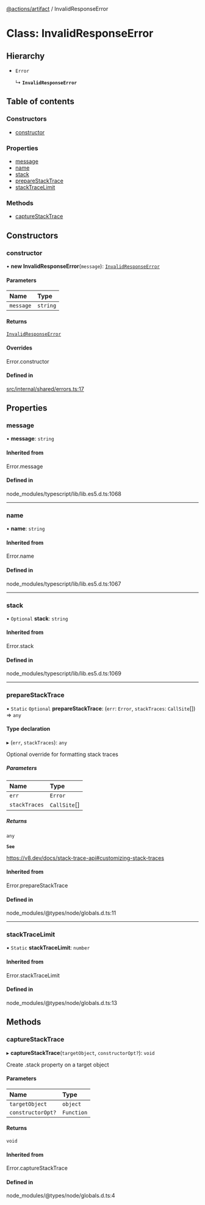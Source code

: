 [@actions/artifact](../README.md) / InvalidResponseError

# Class: InvalidResponseError

## Hierarchy

- `Error`

  ↳ **`InvalidResponseError`**

## Table of contents

### Constructors

- [constructor](InvalidResponseError.md#constructor)

### Properties

- [message](InvalidResponseError.md#message)
- [name](InvalidResponseError.md#name)
- [stack](InvalidResponseError.md#stack)
- [prepareStackTrace](InvalidResponseError.md#preparestacktrace)
- [stackTraceLimit](InvalidResponseError.md#stacktracelimit)

### Methods

- [captureStackTrace](InvalidResponseError.md#capturestacktrace)

## Constructors

### constructor

• **new InvalidResponseError**(`message`): [`InvalidResponseError`](InvalidResponseError.md)

#### Parameters

| Name | Type |
| :------ | :------ |
| `message` | `string` |

#### Returns

[`InvalidResponseError`](InvalidResponseError.md)

#### Overrides

Error.constructor

#### Defined in

[src/internal/shared/errors.ts:17](https://github.com/actions/toolkit/blob/e3764a5/packages/artifact/src/internal/shared/errors.ts#L17)

## Properties

### message

• **message**: `string`

#### Inherited from

Error.message

#### Defined in

node_modules/typescript/lib/lib.es5.d.ts:1068

___

### name

• **name**: `string`

#### Inherited from

Error.name

#### Defined in

node_modules/typescript/lib/lib.es5.d.ts:1067

___

### stack

• `Optional` **stack**: `string`

#### Inherited from

Error.stack

#### Defined in

node_modules/typescript/lib/lib.es5.d.ts:1069

___

### prepareStackTrace

▪ `Static` `Optional` **prepareStackTrace**: (`err`: `Error`, `stackTraces`: `CallSite`[]) => `any`

#### Type declaration

▸ (`err`, `stackTraces`): `any`

Optional override for formatting stack traces

##### Parameters

| Name | Type |
| :------ | :------ |
| `err` | `Error` |
| `stackTraces` | `CallSite`[] |

##### Returns

`any`

**`See`**

https://v8.dev/docs/stack-trace-api#customizing-stack-traces

#### Inherited from

Error.prepareStackTrace

#### Defined in

node_modules/@types/node/globals.d.ts:11

___

### stackTraceLimit

▪ `Static` **stackTraceLimit**: `number`

#### Inherited from

Error.stackTraceLimit

#### Defined in

node_modules/@types/node/globals.d.ts:13

## Methods

### captureStackTrace

▸ **captureStackTrace**(`targetObject`, `constructorOpt?`): `void`

Create .stack property on a target object

#### Parameters

| Name | Type |
| :------ | :------ |
| `targetObject` | `object` |
| `constructorOpt?` | `Function` |

#### Returns

`void`

#### Inherited from

Error.captureStackTrace

#### Defined in

node_modules/@types/node/globals.d.ts:4
